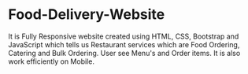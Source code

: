 # Food-Delivery-Website
It is Fully Responsive website created using HTML, CSS, Bootstrap and JavaScript which tells us Restaurant services which are Food Ordering, Catering and Bulk Ordering. User see Menu's and Order items. It is also work efficiently on Mobile.
